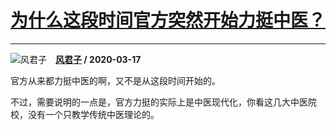 # [为什么这段时间官方突然开始力挺中医？](https://www.zhihu.com/answer/1085494610)

-----------------------------------------------------------------

![风君子](https://pic4.zhimg.com/v2-94ce9db15605c212e83263835f951488.jpg?source=1940ef5c "风君子")&emsp;**[风君子](https://www.zhihu.com/people/pan-song-73) / 2020-03-17**

官方从来都力挺中医的啊，又不是从这段时间开始的。

不过，需要说明的一点是，官方力挺的实际上是中医现代化，你看这几大中医院校，没有一个只教学传统中医理论的。

